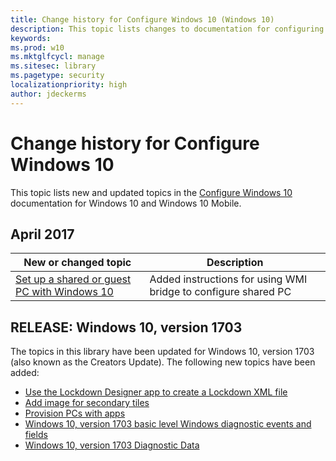 ```yaml
---
title: Change history for Configure Windows 10 (Windows 10)
description: This topic lists changes to documentation for configuring Windows 10.
keywords: 
ms.prod: w10
ms.mktglfcycl: manage
ms.sitesec: library
ms.pagetype: security
localizationpriority: high
author: jdeckerms
---
```


# Change history for Configure Windows 10

This topic lists new and updated topics in the [Configure Windows 10](index.md) documentation for Windows 10 and Windows 10 Mobile.

## April 2017

| New or changed topic | Description |
| --- | --- |
| [Set up a shared or guest PC with Windows 10](set-up-shared-or-guest-pc.md) | Added instructions for using WMI bridge to configure shared PC |


## RELEASE: Windows 10, version 1703

The topics in this library have been updated for Windows 10, version 1703 (also known as the Creators Update). The following new topics have been added:

- [Use the Lockdown Designer app to create a Lockdown XML file](mobile-devices/mobile-lockdown-designer.md)
- [Add image for secondary tiles](start-secondary-tiles.md)
- [Provision PCs with apps](provisioning-packages/provision-pcs-with-apps.md)
- [Windows 10, version 1703 basic level Windows diagnostic events and fields](basic-level-windows-diagnostic-events-and-fields.md)
- [Windows 10, version 1703 Diagnostic Data](windows-diagnostic-data.md)